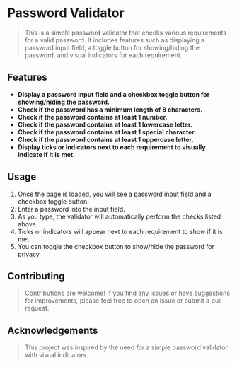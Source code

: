 # Password Validator
> This is a simple password validator that checks various requirements for a valid password. It includes features such as displaying a password input field, a toggle button for showing/hiding the password, and visual indicators for each requirement.

## Features
- **Display a password input field and a checkbox toggle button for showing/hiding the password.**
- **Check if the password has a minimum length of 8 characters.**
- **Check if the password contains at least 1 number.**
- **Check if the password contains at least 1 lowercase letter.**
- **Check if the password contains at least 1 special character.**
- **Check if the password contains at least 1 uppercase letter.**
- **Display ticks or indicators next to each requirement to visually indicate if it is met.**

## Usage

1. Once the page is loaded, you will see a password input field and a checkbox toggle button.
2. Enter a password into the input field.
3. As you type, the validator will automatically perform the checks listed above.
4. Ticks or indicators will appear next to each requirement to show if it is met.
5. You can toggle the checkbox button to show/hide the password for privacy.

## Contributing
> Contributions are welcome! If you find any issues or have suggestions for improvements, please feel free to open an issue or submit a pull request.

## Acknowledgements
> This project was inspired by the need for a simple password validator with visual indicators.
